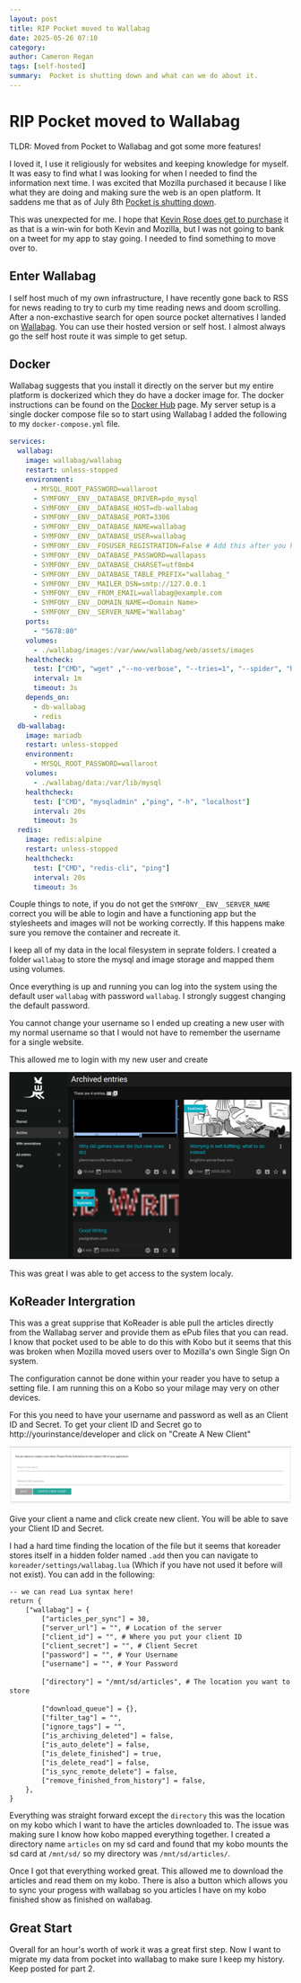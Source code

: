 ```yaml
---
layout: post
title: RIP Pocket moved to Wallabag
date: 2025-05-26 07:10
category: 
author: Cameron Regan
tags: [self-hosted]
summary:  Pocket is shutting down and what can we do about it.
---
```


# RIP Pocket moved to Wallabag

TLDR: Moved from Pocket to Wallabag and got some more features!

I loved it, I use it religiously for websites and keeping knowledge for myself.  It was easy to find what I was looking for when I needed to find the information next time.  I was excited that Mozilla purchased it because I like what they are doing and making sure the web is an open platform.  It saddens me that as of July 8th [Pocket is shutting down](https://support.mozilla.org/en-US/kb/future-of-pocket).  

This was unexpected for me.  I hope that [Kevin Rose does get to purchase](https://x.com/kevinrose/status/1925678269560434961) it as that is a win-win for both Kevin and Mozilla, but I was not going to bank on a tweet for my app to stay going.  I needed to find something to move over to.

## Enter Wallabag

I self host much of my own infrastructure, I have recently gone back to RSS for news reading to try to curb my time reading news and doom scrolling. After a non-exchastive search for open source pocket alternatives I landed on [Wallabag](https://wallabag.org/).  You can use their hosted version or self host.  I almost always go the self host route it was simple to get setup.

## Docker

Wallabag suggests that you install it directly on the server but my entire platform is dockerized which they do have a docker image for.  The docker instructions can be found on the [Docker Hub](https://hub.docker.com/r/wallabag/wallabag/) page.  My server setup is a single docker compose file so to start using Wallabag I added the following to my `docker-compose.yml` file.

``` yaml
services:
  wallabag:
    image: wallabag/wallabag
    restart: unless-stopped
    environment:
      - MYSQL_ROOT_PASSWORD=wallaroot
      - SYMFONY__ENV__DATABASE_DRIVER=pdo_mysql
      - SYMFONY__ENV__DATABASE_HOST=db-wallabag
      - SYMFONY__ENV__DATABASE_PORT=3306
      - SYMFONY__ENV__DATABASE_NAME=wallabag
      - SYMFONY__ENV__DATABASE_USER=wallabag
      - SYMFONY__ENV__FOSUSER_REGISTRATION=False # Add this after you have created your user to not let others use your instance
      - SYMFONY__ENV__DATABASE_PASSWORD=wallapass
      - SYMFONY__ENV__DATABASE_CHARSET=utf8mb4
      - SYMFONY__ENV__DATABASE_TABLE_PREFIX="wallabag_"
      - SYMFONY__ENV__MAILER_DSN=smtp://127.0.0.1
      - SYMFONY__ENV__FROM_EMAIL=wallabag@example.com
      - SYMFONY__ENV__DOMAIN_NAME=<Domain Name>
      - SYMFONY__ENV__SERVER_NAME="Wallabag"
    ports:
      - "5678:80"
    volumes:
      - ./wallabag/images:/var/www/wallabag/web/assets/images
    healthcheck:
      test: ["CMD", "wget" ,"--no-verbose", "--tries=1", "--spider", "http://localhost/api/info"]
      interval: 1m
      timeout: 3s
    depends_on:
      - db-wallabag
      - redis
  db-wallabag:
    image: mariadb
    restart: unless-stopped
    environment:
      - MYSQL_ROOT_PASSWORD=wallaroot
    volumes:
      - ./wallabag/data:/var/lib/mysql
    healthcheck:
      test: ["CMD", "mysqladmin" ,"ping", "-h", "localhost"]
      interval: 20s
      timeout: 3s
  redis:
    image: redis:alpine
    restart: unless-stopped
    healthcheck:
      test: ["CMD", "redis-cli", "ping"]
      interval: 20s
      timeout: 3s
```

Couple things to note, if you do not get the `SYMFONY__ENV__SERVER_NAME` correct you will be able to login and have a functioning app but the stylesheets and images will not be working correctly.  If this happens make sure you remove the container and recreate it.  

I keep all of my data in the local filesystem in seprate folders.  I created a folder `wallabag` to store the mysql and image storage and mapped them using volumes.

Once everything is up and running you can log into the system using the default user `wallabag` with password `wallabag`.  I strongly suggest changing the default password.

You cannot change your username so I ended up creating a new user with my normal username so that I would not have to remember the username for a single website.

This allowed me to login with my new user and create 

![Wallabag view](/assets/images/blog/wallabag-view.png)

This was great I was able to get access to the system localy.

## KoReader Intergration

This was a great supprise that KoReader is able pull the articles directly from the Wallabag server and provide them as ePub files that you can read. I know that pocket used to be able to do this with Kobo but it seems that this was broken when Mozilla moved users over to Mozilla's own Single Sign On system.

The configuration cannot be done within your reader you have to setup a setting file.  I am running this on a Kobo so your milage may very on other devices.

For this you need to have your username and password as well as an Client ID and Secret. To get your client ID and Secret go to http://yourinstance/developer and click on "Create A New Client"

![Create a client from wallabag](/assets/images/blog/wallabag-createclient.png)

Give your client a name and click create new client.  You will be able to save your Client ID and Secret. 

I had a hard time finding the location of the file but it seems that koreader stores itself in a hidden folder named `.add` then you can navigate to `koreader/settings/wallabag.lua` (Which if you have not used it before will not exist).  You can add in the following:

``` luz
-- we can read Lua syntax here!
return {
    ["wallabag"] = {
        ["articles_per_sync"] = 30,
        ["server_url"] = "", # Location of the server
        ["client_id"] = "", # Where you put your client ID
        ["client_secret"] = "", # Client Secret
        ["password"] = "", # Your Username
        ["username"] = "", # Your Password

        ["directory"] = "/mnt/sd/articles", # The location you want to store

        ["download_queue"] = {},
        ["filter_tag"] = "",
        ["ignore_tags"] = "",
        ["is_archiving_deleted"] = false,
        ["is_auto_delete"] = false,
        ["is_delete_finished"] = true,
        ["is_delete_read"] = false,
        ["is_sync_remote_delete"] = false,
        ["remove_finished_from_history"] = false,
    },
}
```

Everything was straight forward except the `directory` this was the location on my kobo which I want to have the articles downloaded to.  The issue was making sure I know how kobo mapped everything together.  I created a directory name `articles` on my sd card and found that my kobo mounts the sd card at `/mnt/sd/` so my directory was `/mnt/sd/articles/`.

Once I got that everything worked great.  This allowed me to download the articles and read them on my kobo.  There is also a button which allows you to sync your progess with wallabag so you articles I have on my kobo finished show as finished on wallabag.

## Great Start

Overall for an hour's worth of work it was a great first step.  Now I want to migrate my data from pocket into wallabag to make sure I keep my history.  Keep posted for part 2.
